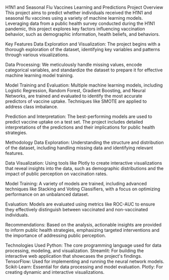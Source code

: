 H1N1 and Seasonal Flu Vaccines Learning and Predictions
Project Overview
This project aims to predict whether individuals received the H1N1 and seasonal flu vaccines using a variety of machine learning models. Leveraging data from a public health survey conducted during the H1N1 pandemic, this project explores key factors influencing vaccination behavior, such as demographic information, health beliefs, and behaviors.

Key Features
Data Exploration and Visualization: The project begins with a thorough exploration of the dataset, identifying key variables and patterns through various visualizations.

Data Processing: We meticulously handle missing values, encode categorical variables, and standardize the dataset to prepare it for effective machine learning model training.

Model Training and Evaluation: Multiple machine learning models, including Logistic Regression, Random Forest, Gradient Boosting, and Neural Networks, are trained and evaluated to identify the most accurate predictors of vaccine uptake. Techniques like SMOTE are applied to address class imbalance.

Prediction and Interpretation: The best-performing models are used to predict vaccine uptake on a test set. The project includes detailed interpretations of the predictions and their implications for public health strategies.

Methodology
Data Exploration: Understanding the structure and distribution of the dataset, including handling missing data and identifying relevant features.

Data Visualization: Using tools like Plotly to create interactive visualizations that reveal insights into the data, such as demographic distributions and the impact of public perception on vaccination rates.

Model Training: A variety of models are trained, including advanced techniques like Stacking and Voting Classifiers, with a focus on optimizing performance on an unbalanced dataset.

Evaluation: Models are evaluated using metrics like ROC-AUC to ensure they effectively distinguish between vaccinated and non-vaccinated individuals.

Recommendations: Based on the analysis, actionable insights are provided to inform public health strategies, emphasizing targeted interventions and the importance of addressing public perception.

Technologies Used
Python: The core programming language used for data processing, modeling, and visualization.
Streamlit: For building the interactive web application that showcases the project's findings.
TensorFlow: Used for implementing and running the neural network models.
Scikit-Learn: Essential for data processing and model evaluation.
Plotly: For creating dynamic and interactive visualizations.
